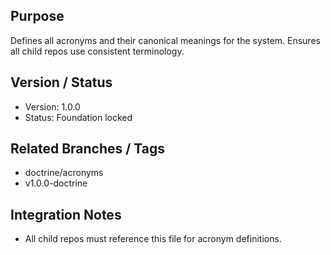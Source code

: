 ## Purpose

Defines all acronyms and their canonical meanings for the system. Ensures all child repos use consistent terminology.

## Version / Status

- Version: 1.0.0
- Status: Foundation locked

## Related Branches / Tags

- doctrine/acronyms
- v1.0.0-doctrine

## Integration Notes

- All child repos must reference this file for acronym definitions.
